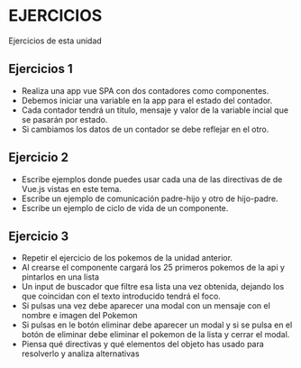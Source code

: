 # EJERCICIOS
Ejercicios de esta unidad


## Ejercicios 1 
- Realiza una app vue SPA con dos contadores como componentes.
- Debemos iniciar una variable en la app para el estado del contador.
- Cada contador tendrá un titulo, mensaje y valor de la variable incial que se pasarán por estado.
- Si cambiamos los datos de un contador se debe reflejar en el otro.

## Ejercicio 2
- Escribe ejemplos donde puedes usar cada una de las directivas de de Vue.js vistas en este tema.
- Escribe un ejemplo de comunicación padre-hijo y otro de hijo-padre.
- Escribe un ejemplo de ciclo de vida de un componente.


## Ejercicio 3
- Repetir el ejercicio de los pokemos de la unidad anterior.
- Al crearse el componente cargará los 25 primeros pokemos de la api y pintarlos en una lista
- Un input de buscador que filtre esa lista una vez obtenida, dejando los que coincidan con el texto introducido tendrá el foco.
- Si pulsas una vez debe aparecer una modal con un mensaje con el nombre e imagen del Pokemon
- Si pulsas en le botón eliminar debe aparecer un modal y si se pulsa en el botón de eliminar debe eliminar el pokemon de la lista y cerrar el modal.
- Piensa qué directivas y qué elementos del objeto has usado para resolverlo y analiza alternativas
